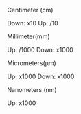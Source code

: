 Centimeter (cm)

Down: x10
Up: /10

Millimeter(mm)

Up: /1000
Down: x1000

Micrometers(µm)

Up: x1000
Down: x1000

Nanometers (nm)

Up: x1000


